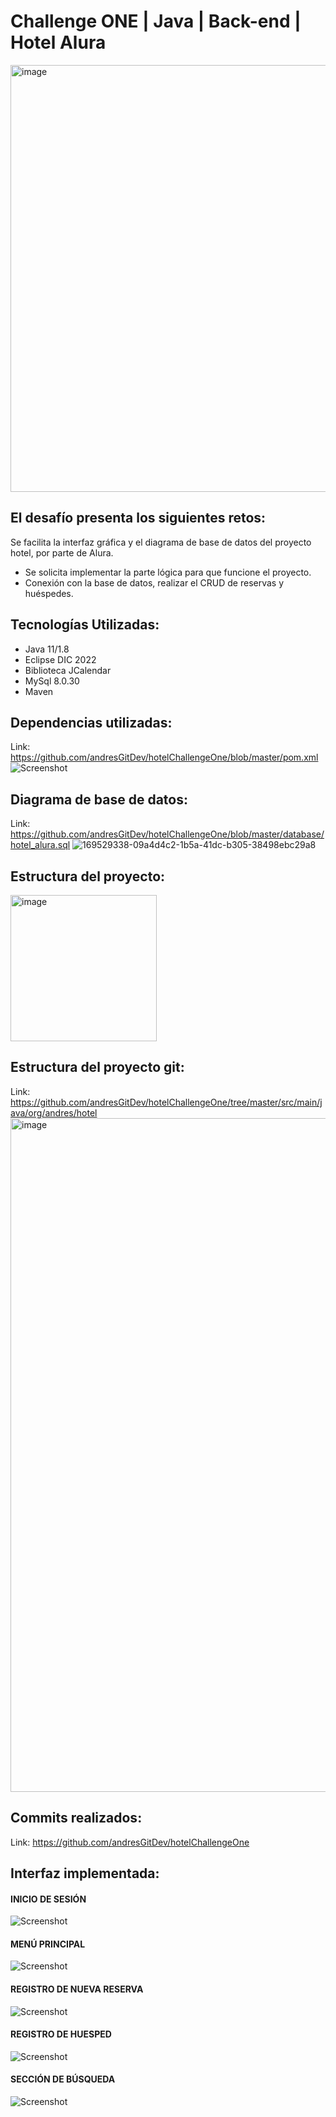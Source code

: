 # Challenge ONE | Java | Back-end | Hotel Alura

<img width="683" alt="image" src="https://github.com/andresGitDev/hotelChallengeOne/assets/52011441/f38156d3-75e3-420c-b71a-af596f2a2b0f">


## El desafío presenta los siguientes retos:
Se facilita la interfaz gráfica y el diagrama de base de datos del proyecto hotel, por parte de Alura.
* Se solicita implementar la parte lógica para que funcione el proyecto.
* Conexión con la base de datos, realizar el CRUD de reservas y huéspedes.

## Tecnologías Utilizadas:
* Java 11/1.8
* Eclipse DIC 2022
* Biblioteca JCalendar
* MySql 8.0.30
* Maven

## Dependencias utilizadas:
Link: https://github.com/andresGitDev/hotelChallengeOne/blob/master/pom.xml
![Screenshot](https://user-images.githubusercontent.com/28877424/235012504-d316d069-e71b-435a-a7c8-95f9768ae40e.png)

## Diagrama de base de datos:
Link: https://github.com/andresGitDev/hotelChallengeOne/blob/master/database/hotel_alura.sql
![169529338-09a4d4c2-1b5a-41dc-b305-38498ebc29a8](https://user-images.githubusercontent.com/28877424/235012931-b39efa85-1a4c-4c6d-b002-a9c494867f82.png)

## Estructura del proyecto:
<img width="234" alt="image" src="https://github.com/andresGitDev/hotelChallengeOne/assets/52011441/5b028d6e-21a3-4c83-ae4b-066b4e6d0410">

## Estructura del proyecto git:
Link: https://github.com/andresGitDev/hotelChallengeOne/tree/master/src/main/java/org/andres/hotel
<img width="1078" alt="image" src="https://github.com/andresGitDev/hotelChallengeOne/assets/52011441/1de1d740-8be4-4c30-acee-676ff35d1e8d">


## Commits realizados:
Link: https://github.com/andresGitDev/hotelChallengeOne

## Interfaz implementada:

#### INICIO DE SESIÓN
![Screenshot](https://user-images.githubusercontent.com/28877424/235014017-af2574ed-e9cd-42f0-be67-82fd71ad3ba3.png)
#### MENÚ PRINCIPAL
![Screenshot](https://user-images.githubusercontent.com/28877424/235014076-24995db6-63b2-4bf6-be1a-fd4300b9c613.png)
#### REGISTRO DE NUEVA RESERVA
![Screenshot](https://user-images.githubusercontent.com/28877424/235014024-25804d78-f0d9-431d-8587-df7a7e560ebd.png)
#### REGISTRO DE HUESPED
![Screenshot](https://user-images.githubusercontent.com/28877424/235014116-54fd96f0-5205-4ff5-91f1-deb8e0511adb.png)
#### SECCIÓN DE BÚSQUEDA
![Screenshot](https://user-images.githubusercontent.com/28877424/235014134-d418d4fc-1b97-450f-8408-b13f01ecb96a.png)
